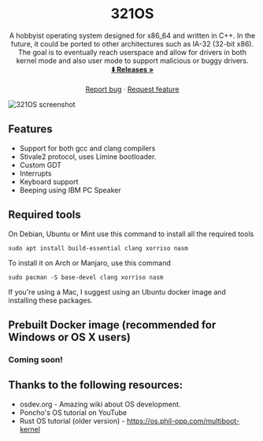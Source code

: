 <h1 align="center">321OS</h1>

<p align="center">
   A hobbyist operating system designed for x86_64 and written in C++. In the future, it could be ported to other architectures such as IA-32 (32-bit x86). The goal is to eventually reach userspace and allow for drivers in both kernel mode and also user mode to support malicious or buggy drivers.
   <br />
   <a href="https://github.com/danthedev123/321OS/releases"><strong>⬇️ Releases »</strong></a>
   <br />
   <br />
   <a href="https://github.com/danthedev123/321os/issues">Report bug</a>
   ·
   <a href="https://github.com/danthedev123/321os/issues">Request feature</a>
  </p>

![321OS screenshot](https://i.imgur.com/aasvcoE.png)


## Features
- Support for both gcc and clang compilers
- Stivale2 protocol, uses Limine bootloader.
- Custom GDT
- Interrupts
- Keyboard support
- Beeping using IBM PC Speaker


## Required tools
On Debian, Ubuntu or Mint use this command to install all the required tools
```
sudo apt install build-essential clang xorriso nasm
```

To install it on Arch or Manjaro, use this command
```
sudo pacman -S base-devel clang xorriso nasm
```

If you're using a Mac, I suggest using an Ubuntu docker image and installing these packages.

## Prebuilt Docker image (recommended for Windows or OS X users)
### Coming soon!



## Thanks to the following resources:
- osdev.org - Amazing wiki about OS development.
- Poncho's OS tutorial on YouTube
- Rust OS tutorial (older version) - https://os.phil-opp.com/multiboot-kernel